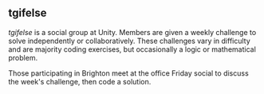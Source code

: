 ## tgifelse

_tgifelse_ is a social group at Unity. Members are given a weekly challenge to solve independently or collaboratively. These challenges vary in difficulty and are majority coding exercises, but occasionally a logic or mathematical problem.

Those participating in Brighton meet at the office Friday social to discuss the week's challenge, then code a solution.
